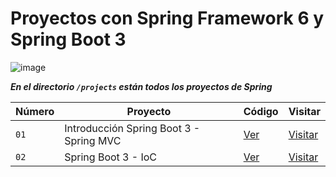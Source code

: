 # Proyectos con Spring Framework 6 y Spring Boot 3

![image](https://github.com/dieegoludee/spring-repository/assets/127766535/cdc65a1b-45a5-493d-b953-2fccf42a447d)


***En el directorio `/projects` están todos los proyectos de Spring***

| Número  | Proyecto | Código | Visitar |
| ------------- | ------------- | ------------- | ------------- |
| `01`  | Introducción Spring Boot 3 - Spring MVC  | [Ver]()  | [Visitar]()  |
| `02`  | Spring Boot 3 - IoC  | [Ver]()  | [Visitar]()  |
